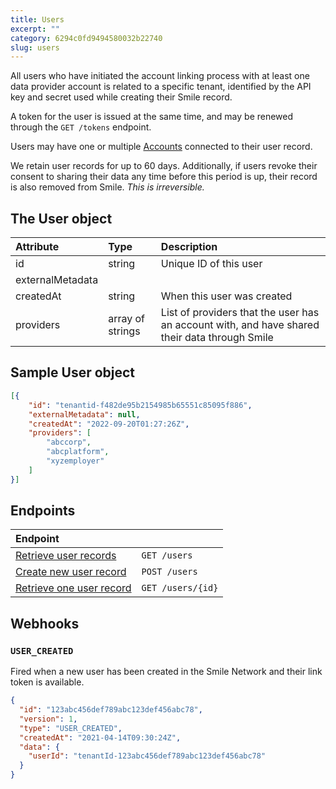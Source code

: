 ```yaml
---
title: Users  
excerpt: ""  
category: 6294c0fd9494580032b22740  
slug: users
---
```


All users who have initiated the account linking process with at least one data provider account is related to a specific tenant, identified by the API key and secret used while creating their Smile record.

A token for the user is issued at the same time, and may be renewed through the ``GET /tokens`` endpoint.

Users may have one or multiple [Accounts](/reference/accounts) connected to their user record.

We retain user records for up to 60 days. Additionally, if users revoke their consent to sharing their data any time before this period is up, their record is also removed from Smile. _This is irreversible._

## The User object

| Attribute  | Type   | Description                                                                                |
| :--------- | :----- | :----------------------------------------------------------------------------------------- |
| id | string | Unique ID of this user |
| externalMetadata | | |
| createdAt | string | When this user was created |
| providers | array of strings | List of providers that the user has an account with, and have shared their data through Smile |

## Sample User object

``` json
[{
    "id": "tenantid-f482de95b2154985b65551c85095f886",
    "externalMetadata": null,
    "createdAt": "2022-09-20T01:27:26Z",
    "providers": [
        "abccorp",
        "abcplatform",
        "xyzemployer"
    ]
}]
```

## Endpoints

| Endpoint                                                        |                      |
| :-------------------------------------------------------------- | :------------------- |
| [Retrieve user records](/reference/list-users-1)      | `GET /users`      |
| [Create new user record](/reference/create-user-1) | `POST /users` |
| [Retrieve one user record](/reference/get-user-1) | `GET /users/{id}` |

## Webhooks

### `USER_CREATED`

Fired when a new user has been created in the Smile Network and their link token is available.

``` json
{
  "id": "123abc456def789abc123def456abc78",
  "version": 1,
  "type": "USER_CREATED",
  "createdAt": "2021-04-14T09:30:24Z",
  "data": {
    "userId": "tenantId-123abc456def789abc123def456abc78"
  }
}
```